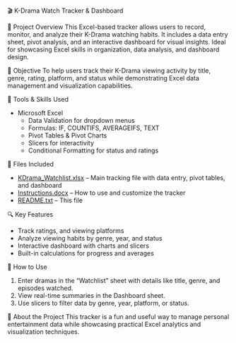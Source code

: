 🎬 K-Drama Watch Tracker & Dashboard

📁 Project Overview
This Excel-based tracker allows users to record, monitor, and analyze their K-Drama watching habits. It includes a data entry sheet, pivot analysis, and an interactive dashboard for visual insights. Ideal for showcasing Excel skills in organization, data analysis, and dashboard design.

🎯 Objective
To help users track their K-Drama viewing activity by title, genre, rating, platform, and status while demonstrating Excel data management and visualization capabilities.

🧰 Tools & Skills Used
- Microsoft Excel
  - Data Validation for dropdown menus
  - Formulas: IF, COUNTIFS, AVERAGEIFS, TEXT
  - Pivot Tables & Pivot Charts
  - Slicers for interactivity
  - Conditional Formatting for status and ratings

📂 Files Included
- [KDrama_Watchlist.xlsx](https://1drv.ms/x/c/3054c51dff1e9a25/EYDXIx6DHmVArusUm3NpXAgBC3K5En4a6glg40YTpyEnjg?e=geWxv4) – Main tracking file with data entry, pivot tables, and dashboard
- [Instructions.docx](https://1drv.ms/w/c/3054c51dff1e9a25/ERNoT_ongqZPoiPEacZTak8B8R3umlop1ibWOo9l2qYztg?e=FLDqyQ) – How to use and customize the tracker
- [README.txt](https://1drv.ms/t/c/3054c51dff1e9a25/EZdq_iUdWyxJopfOqsVZzkcBljVOdGDkI7RLiH8keijFxA?e=RQKgHC) – This file

🔍 Key Features
- Track ratings, and viewing platforms
- Analyze viewing habits by genre, year, and status
- Interactive dashboard with charts and slicers
- Built-in calculations for progress and averages

🚀 How to Use
1. Enter dramas in the “Watchlist” sheet with details like title, genre, and episodes watched.
2. View real-time summaries in the Dashboard sheet.
3. Use slicers to filter data by genre, year, platform, or status.

📌 About the Project
This tracker is a fun and useful way to manage personal entertainment data while showcasing practical Excel analytics and visualization techniques.
